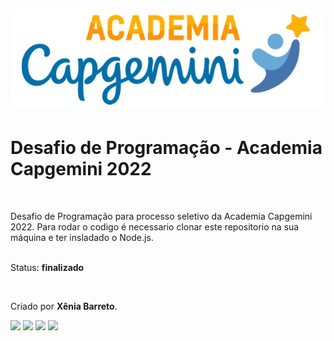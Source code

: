 <h1 align="center">
  <img src="./assets/Academia_Capgemini.jpg" width="600">
<p align="center"><p>
</h1>

# Desafio de Programação - Academia Capgemini 2022

<br>

Desafio de Programação para processo seletivo da Academia Capgemini 2022.
Para rodar o codigo é necessario clonar este repositorio na sua máquina e ter insladado o Node.js.
<br>
<br>


Status: **finalizado**


<br>

Criado por **Xênia Barreto**.
<br>



  <div>
    <a href="https://www.linkedin.com/in/xênia-barreto-020334209/" target="_blank"><img src="https://img.shields.io/badge/-LinkedIn-%230077B5?style=for-the-badge&logo=linkedin&logoColor=white" target="_blank"></a>  
  <a href = "https://github.com/xeniabarreto/"><img src="https://img.shields.io/badge/GitHub-black?style=for-the-badge&logo=github&logoColor=white" target="_blank"></a>
   <a href = "mailto:xeniabarreto22@gmail.com"><img src="https://img.shields.io/badge/Gmail-D14836?style=for-the-badge&logo=gmail&logoColor=white" target="_blank"></a>
   <a href="https://instagram.com/xeniabarreto" target="_blank"><img src="https://img.shields.io/badge/-Instagram-%23E4405F?style=for-the-badge&logo=instagram&logoColor=white" target="_blank"></a>
 </div>
  
